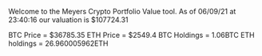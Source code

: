 Welcome to the Meyers Crypto Portfolio Value tool. 
As of 06/09/21 at 23:40:16 our valuation is $107724.31 

BTC Price = $36785.35
 ETH Price = $2549.4
BTC Holdings = 1.06BTC
 ETH holdings = 26.960005962ETH 
